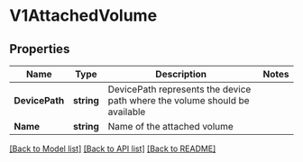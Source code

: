 # V1AttachedVolume

## Properties
Name | Type | Description | Notes
------------ | ------------- | ------------- | -------------
**DevicePath** | **string** | DevicePath represents the device path where the volume should be available | 
**Name** | **string** | Name of the attached volume | 

[[Back to Model list]](../README.md#documentation-for-models) [[Back to API list]](../README.md#documentation-for-api-endpoints) [[Back to README]](../README.md)



